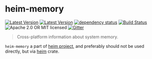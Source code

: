# heim-memory

[![Latest Version](https://img.shields.io/crates/v/heim-memory.svg)](https://crates.io/crates/heim-memory)
[![Latest Version](https://docs.rs/heim-memory/badge.svg)](https://docs.rs/heim-memory)
[![dependency status](https://deps.rs/crate/heim-memory/0.0.6/status.svg)](https://deps.rs/crate/heim-memory/0.0.6)
[![Build Status](https://dev.azure.com/heim-rs/heim/_apis/build/status/heim-rs.heim?branchName=master)](https://dev.azure.com/heim-rs/heim/_build/latest?definitionId=1&branchName=master)
![Apache 2.0 OR MIT licensed](https://img.shields.io/badge/license-Apache2.0%2FMIT-blue.svg)
[![Gitter](https://badges.gitter.im/heim-rs/heim.svg)](https://gitter.im/heim-rs/heim)

> Cross-platform information about system memory.

`heim-memory` a part of [heim project](https://github.com/heim-rs),
and preferably should not be used directly,
but via [heim](https://crates.io/crates/heim) crate.
